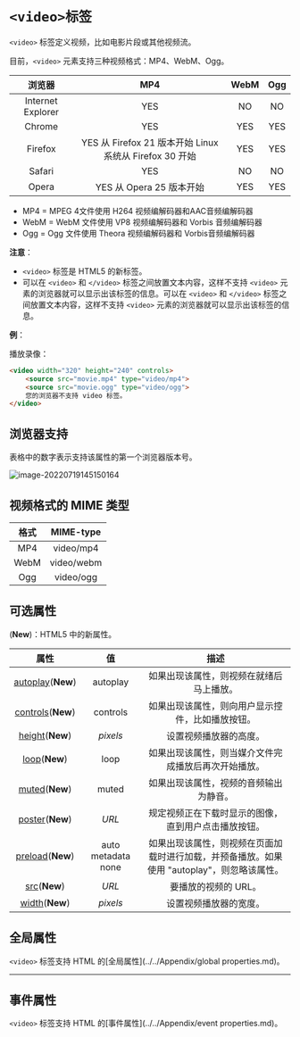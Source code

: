 # `<video>标签`

`<video>` 标签定义视频，比如电影片段或其他视频流。

目前，`<video>` 元素支持三种视频格式：MP4、WebM、Ogg。

|      浏览器       |                           MP4                           | WebM | Ogg  |
| :---------------: | :-----------------------------------------------------: | :--: | :--: |
| Internet Explorer |                           YES                           |  NO  |  NO  |
|      Chrome       |                           YES                           | YES  | YES  |
|      Firefox      | YES 从 Firefox 21 版本开始 Linux 系统从 Firefox 30 开始 | YES  | YES  |
|      Safari       |                           YES                           |  NO  |  NO  |
|       Opera       |                YES 从 Opera 25 版本开始                 | YES  | YES  |

- MP4 = MPEG 4文件使用 H264 视频编解码器和AAC音频编解码器
- WebM = WebM 文件使用 VP8 视频编解码器和 Vorbis 音频编解码器
- Ogg = Ogg 文件使用 Theora 视频编解码器和 Vorbis音频编解码器

**注意**：

- `<video>` 标签是 HTML5 的新标签。
- 可以在 `<video>` 和 `</video>` 标签之间放置文本内容，这样不支持 `<video>` 元素的浏览器就可以显示出该标签的信息。可以在 `<video>` 和 `</video>` 标签之间放置文本内容，这样不支持 `<video>` 元素的浏览器就可以显示出该标签的信息。

**例**：

播放录像：

```html
<video width="320" height="240" controls>
    <source src="movie.mp4" type="video/mp4">
    <source src="movie.ogg" type="video/ogg">
    您的浏览器不支持 video 标签。
</video>
```

## 浏览器支持

表格中的数字表示支持该属性的第一个浏览器版本号。

![image-20220719145150164](D:/Data/typora/photo/image-20220719145150164.png)

## 视频格式的 MIME 类型

| 格式 | MIME-type  |
| :--: | :--------: |
| MP4  | video/mp4  |
| WebM | video/webm |
| Ogg  | video/ogg  |

## 可选属性

(**New**)：HTML5 中的新属性。

|                  属性                  |         值         |                             描述                             |
| :------------------------------------: | :----------------: | :----------------------------------------------------------: |
| [autoplay](video_autoplay.md)(**New**) |      autoplay      |           如果出现该属性，则视频在就绪后马上播放。           |
| [controls](video_controls.md)(**New**) |      controls      |       如果出现该属性，则向用户显示控件，比如播放按钮。       |
|   [height](video_height.md)(**New**)   |      *pixels*      |                    设置视频播放器的高度。                    |
|     [loop](video_loop.md)(**New**)     |        loop        |     如果出现该属性，则当媒介文件完成播放后再次开始播放。     |
|    [muted](video_muted.md)(**New**)    |       muted        |            如果出现该属性，视频的音频输出为静音。            |
|   [poster](video_poster.md)(**New**)   |       *URL*        |     规定视频正在下载时显示的图像，直到用户点击播放按钮。     |
|  [preload](video_preload.md)(**New**)  | auto metadata none | 如果出现该属性，则视频在页面加载时进行加载，并预备播放。如果使用 "autoplay"，则忽略该属性。 |
|      [src](video_src.md)(**New**)      |       *URL*        |                     要播放的视频的 URL。                     |
|    [width](video_width.md)(**New**)    |      *pixels*      |                    设置视频播放器的宽度。                    |

## 全局属性

`<video>` 标签支持 HTML 的[全局属性](../../Appendix/global properties.md)。

------

## 事件属性

`<video>` 标签支持 HTML 的[事件属性](../../Appendix/event properties.md)。
